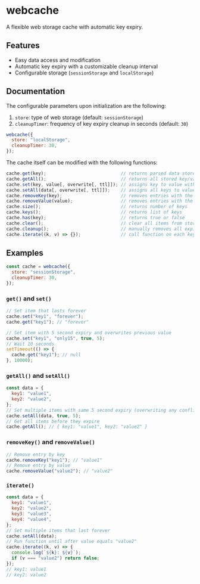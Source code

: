 # webcache

A flexible web storage cache with automatic key expiry.

## Features

- Easy data access and modification
- Automatic key expiry with a customizable cleanup interval
- Configurable storage (`sessionStorage` and `localStorage`)

## Documentation

The configurable parameters upon initialization are the following:

1. `store`: type of web storage (default: `sessionStorage`)
2. `cleanupTimer`: frequency of key expiry cleanup in seconds (default: `30`)

```js
webcache({
  store: "localStorage",
  cleanupTimer: 30,
});
```

The cache itself can be modified with the following functions:

```js
cache.get(key);                            // returns parsed data stored under key
cache.getAll();                            // returns all stored key/value pairs as an object
cache.set(key, value[, overwrite[, ttl]]); // assigns key to value with expire time in seconds
cache.setAll(data[, overwrite[, ttl]]);    // assigns all keys to values inside the data object
cache.removeKey(key);                      // removes entries with the key, returns the value
cache.removeValue(value);                  // removes entries with the value, returns list of keys
cache.size();                              // returns number of keys
cache.keys();                              // returns list of keys
cache.has(key);                            // returns true or false
cache.clear();                             // clear all items from storage
cache.cleanup();                           // manually removes all expired entries
cache.iterate((k, v) => {});               // call function on each key/value pair, return false to exit
```

## Examples

```js
const cache = webcache({
  store: "sessionStorage",
  cleanupTimer: 30,
});
```

### `get()` and `set()`

```js
// Set item that lasts forever
cache.set("key1", "forever");
cache.get("key1"); // "forever"

// Set item with 5 second expiry and overwrites previous value
cache.set("key1", "only15", true, 5);
// Wait 10 seconds
setTimeout(() => {
  cache.get("key1"); // null
}, 10000);
```

### `getAll()` and `setAll()`

```js
const data = {
  key1: "value1",
  key2: "value2",
};
// Set multiple items with same 5 second expiry (overwriting any conflicts)
cache.setAll(data, true, 5);
// Get all items before they expire
cache.getAll(); // { key1: "value1", key2: "value2" }
```

### `removeKey()` and `removeValue()`

```js
// Remove entry by key
cache.removeKey("key1"); // "value1"
// Remove entry by value
cache.removeValue("value2"); // "value2"
```

### `iterate()`

```js
const data = {
  key1: "value1",
  key2: "value2",
  key3: "value3",
  key4: "value4",
};
// Set multiple items that last forever
cache.setAll(data);
// Run function until after value equals "value2"
cache.iterate((k, v) => {
  console.log(`${k}: ${v}`);
  if (v === "value2") return false;
});
// key1: value1
// key2: value2
```
